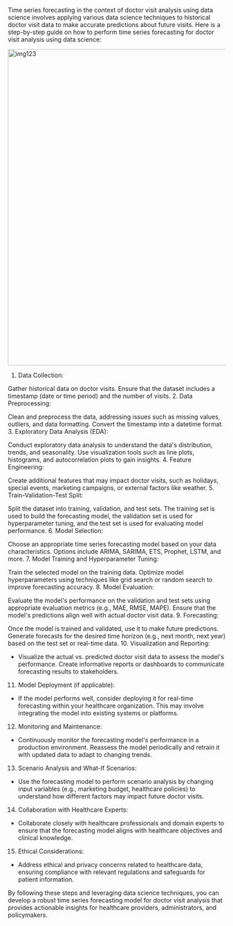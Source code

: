  Time series forecasting in the context of doctor visit analysis using data science involves applying various data science techniques to historical doctor visit data to make accurate predictions about future visits. Here is a step-by-step guide on how to perform time series forecasting for doctor visit analysis using data science:
 
<img width="730" alt="img123" src="https://github.com/Sumanthbellamkonda/Time-series-forecasting-/assets/112408615/664e21f4-e711-4d37-9a38-9d363fbd529b">

1. Data Collection:

Gather historical data on doctor visits. Ensure that the dataset includes a timestamp (date or time period) and the number of visits.
2. Data Preprocessing:

Clean and preprocess the data, addressing issues such as missing values, outliers, and data formatting. Convert the timestamp into a datetime format.
3. Exploratory Data Analysis (EDA):

Conduct exploratory data analysis to understand the data's distribution, trends, and seasonality. Use visualization tools such as line plots, histograms, and autocorrelation plots to gain insights.
4. Feature Engineering:

Create additional features that may impact doctor visits, such as holidays, special events, marketing campaigns, or external factors like weather.
5. Train-Validation-Test Split:

Split the dataset into training, validation, and test sets. The training set is used to build the forecasting model, the validation set is used for hyperparameter tuning, and the test set is used for evaluating model performance.
6. Model Selection:

Choose an appropriate time series forecasting model based on your data characteristics. Options include ARIMA, SARIMA, ETS, Prophet, LSTM, and more.
7. Model Training and Hyperparameter Tuning:

Train the selected model on the training data. Optimize model hyperparameters using techniques like grid search or random search to improve forecasting accuracy.
8. Model Evaluation:

Evaluate the model's performance on the validation and test sets using appropriate evaluation metrics (e.g., MAE, RMSE, MAPE). Ensure that the model's predictions align well with actual doctor visit data.
9. Forecasting:

Once the model is trained and validated, use it to make future predictions. Generate forecasts for the desired time horizon (e.g., next month, next year) based on the test set or real-time data.
10. Visualization and Reporting:
- Visualize the actual vs. predicted doctor visit data to assess the model's performance. Create informative reports or dashboards to communicate forecasting results to stakeholders.

11. Model Deployment (if applicable):
- If the model performs well, consider deploying it for real-time forecasting within your healthcare organization. This may involve integrating the model into existing systems or platforms.

12. Monitoring and Maintenance:
- Continuously monitor the forecasting model's performance in a production environment. Reassess the model periodically and retrain it with updated data to adapt to changing trends.

13. Scenario Analysis and What-If Scenarios:
- Use the forecasting model to perform scenario analysis by changing input variables (e.g., marketing budget, healthcare policies) to understand how different factors may impact future doctor visits.

14. Collaboration with Healthcare Experts:
- Collaborate closely with healthcare professionals and domain experts to ensure that the forecasting model aligns with healthcare objectives and clinical knowledge.

15. Ethical Considerations:
- Address ethical and privacy concerns related to healthcare data, ensuring compliance with relevant regulations and safeguards for patient information.

By following these steps and leveraging data science techniques, you can develop a robust time series forecasting model for doctor visit analysis that provides actionable insights for healthcare providers, administrators, and policymakers.


